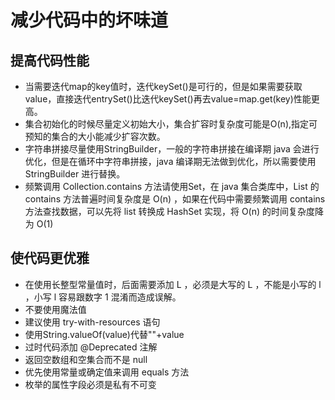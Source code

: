 # 减少代码中的坏味道

## 提高代码性能
* 当需要迭代map的key值时，迭代keySet()是可行的，但是如果需要获取value，直接迭代entrySet()比迭代keySet()再去value=map.get(key)性能更高。
* 集合初始化的时候尽量定义初始大小，集合扩容时复杂度可能是O(n),指定可预知的集合的大小能减少扩容次数。
* 字符串拼接尽量使用StringBuilder，一般的字符串拼接在编译期 java 会进行优化，但是在循环中字符串拼接，java 编译期无法做到优化，所以需要使用 StringBuilder 进行替换。
* 频繁调用 Collection.contains 方法请使用Set，在 java 集合类库中，List 的 contains 方法普遍时间复杂度是 O(n) ，如果在代码中需要频繁调用 contains 方法查找数据，可以先将 list 转换成 HashSet 实现，将 O(n) 的时间复杂度降为 O(1) 

## 使代码更优雅
* 在使用长整型常量值时，后面需要添加 L ，必须是大写的 L ，不能是小写的 l ，小写 l 容易跟数字 1 混淆而造成误解。
* 不要使用魔法值
* 建议使用 try-with-resources 语句
* 使用String.valueOf(value)代替""+value
* 过时代码添加 @Deprecated 注解
* 返回空数组和空集合而不是 null
* 优先使用常量或确定值来调用 equals 方法
* 枚举的属性字段必须是私有不可变
